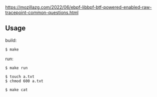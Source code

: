
https://mozillazg.com/2022/06/ebpf-libbpf-btf-powered-enabled-raw-tracepoint-common-questions.html

## Usage

build:

```
$ make
```

run:

```
$ make run

$ touch a.txt
$ chmod 600 a.txt

$ make cat
```
